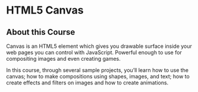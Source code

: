 # HTML5 Canvas #

## About this Course ##

Canvas is an HTML5 element which gives you drawable surface inside your web pages you can control with JavaScript. Powerful enough to use for compositing images and even creating games.

In this course, through several sample projects, you’ll learn how to use the canvas; how to make compositions using shapes, images, and text; how to create effects and filters on images and how to create animations.
